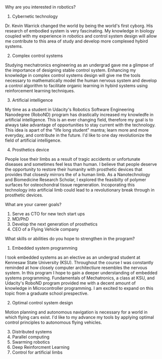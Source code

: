 Why are you interested in robotics?

1. Cybernetic technology

Dr. Kevin Warrick changed the world by being the world's first cyborg. His research of embodied system is very fascinating. My knowledge in biology coupled with my experience in robotics and control system design will allow me contribute to this area of study and develop more complexed hybird systems. 

2. Complex control systems

Studying mechatronics engineering as an undergrad gave me a glimpse of the importance of designing stable control system. Enhancing my knowledge in complex control systems design will give me the tools necessary to mathematically model the human nervous system and develop a control algorithm to facilitate organic learning in hybird systems using reinforcement learning techniques. 

3. Artificial intelligence 

My time as a student in Udacity's Robotics Software Engineering Nanodegree (RoboND) program has drastically increased my knowledfe in artificial intelligence. This is an ever changing field, therefore my goal is to always take advantage of opportunities to stay current with the technology. This idea is apart of the "life long student" mantra; learn more and more everyday, and contribute in the future. I'd like to one day revolutionize the field of artificial intelligence. 

4. Prosthetics device 

People lose their limbs as a result of tragic accidents or unfortunate diseases and sometimes feel less than human. I believe that people deserve the opportunity to restore their humanity with prosthetic devices that provides that closesly mirrors the  of a human limb. As a Nanotechnology and Biomedicine Research Scholar, I explored the feasibilty of polymer surfaces for osteochondral tissue regeneration. Incoporating this technology into artificial limb could lead to a revolutionary break through in prosthetic devices.  

What are your career goals?

1. Serve as CTO for new tech start ups 
2. MD/PhD 
3. Develop the next generation of prosthetics 
4. CEO of a Flying Vehicle company


What skills or abilities do you hope to strengthen in the program?

1. Embedded system programming

I took embedded systems as an elective as an undergrad student at Kennesaw State University (KSU). Throughout the course I was constantly reminded at how closely computer architectiure resembles the nervous system. In this program I hope to gain a deeper understanding of embedded systems programming. Fundamentals of Mechatronics, a class at KSU, and Udacity's RoboND program provided me with a decent amount of knowledge in Microcontroller programming. I am excited to expand on this topic from a graduate school prespective. 

2. Optimal control system design

Motion planning and autonomous navigation is necessary for a world in which flying cars exist. I'd like to my advance my tools by applying optimal control principles to autonomous flying vehicles.  


3. Distributed systems
4. Parallel computing 
5. Swarming robotics
6. Deep Reinforcment Learning
7. Control for artificial limbs
